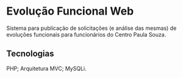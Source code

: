 # Evolução Funcional Web
Sistema para publicação de solicitações (e análise das mesmas) de evoluções funcionais para funcionários do Centro Paula Souza.

## Tecnologias
PHP;
Arquitetura MVC;
MySQLi.
